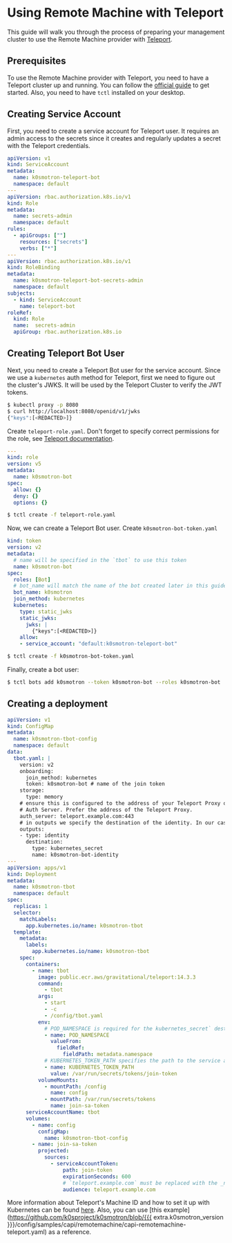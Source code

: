 # Using Remote Machine with Teleport

This guide will walk you through the process of preparing your management cluster to use the Remote Machine provider with [Teleport](https://goteleport.com/).

## Prerequisites

To use the Remote Machine provider with Teleport, you need to have a Teleport cluster up and running. You can follow the [official guide](https://goteleport.com/docs/quickstart/) to get started.
Also, you need to have `tctl` installed on your desktop.

## Creating Service Account

First, you need to create a service account for Teleport user. It requires an admin access to the secrets since it creates and regularly updates a secret with the Teleport credentials.

```yaml
apiVersion: v1
kind: ServiceAccount
metadata:
  name: k0smotron-teleport-bot
  namespace: default
---
apiVersion: rbac.authorization.k8s.io/v1
kind: Role
metadata:
  name: secrets-admin
  namespace: default
rules:
  - apiGroups: [""]
    resources: ["secrets"]
    verbs: ["*"]
---
apiVersion: rbac.authorization.k8s.io/v1
kind: RoleBinding
metadata:
  name: k0smotron-teleport-bot-secrets-admin
  namespace: default
subjects:
  - kind: ServiceAccount
    name: teleport-bot
roleRef:
  kind: Role
  name:  secrets-admin
  apiGroup: rbac.authorization.k8s.io
```

## Creating Teleport Bot User

Next, you need to create a Teleport Bot user for the service account. Since we use a `kubernetes` auth method for Teleport, first we need to figure out the cluster's JWKS. 
It will be used by the Teleport Cluster to verify the JWT tokens.

```bash
$ kubectl proxy -p 8080
$ curl http://localhost:8080/openid/v1/jwks
{"keys":[<REDACTED>]}
```

Create `teleport-role.yaml`. Don't forget to specify correct permissions for the role, see [Teleport documentation](https://goteleport.com/docs/access-controls/guides/role-templates/).

```yaml
---
kind: role
version: v5
metadata:
  name: k0smotron-bot
spec:
  allow: {}
  deny: {}
  options: {}
```

```bash
$ tctl create -f teleport-role.yaml
```

Now, we can create a Teleport Bot user. Create `k0smotron-bot-token.yaml`

```yaml
kind: token
version: v2
metadata:
  # name will be specified in the `tbot` to use this token
  name: k0smotron-bot
spec:
  roles: [Bot]
  # bot_name will match the name of the bot created later in this guide.
  bot_name: k0smotron
  join_method: kubernetes
  kubernetes:
    type: static_jwks
    static_jwks:
      jwks: |
        {"keys":[<REDACTED>]}
    allow:
    - service_account: "default:k0smotron-teleport-bot"
```

```bash
$ tctl create -f k0smotron-bot-token.yaml
```

Finally, create a bot user:

```bash
$ tctl bots add k0smotron --token k0smotron-bot --roles k0smotron-bot
```

## Creating a deployment

```yaml
apiVersion: v1
kind: ConfigMap
metadata:
  name: k0smotron-tbot-config
  namespace: default
data:
  tbot.yaml: |
    version: v2
    onboarding:
      join_method: kubernetes
      token: k0smotron-bot # name of the join token
    storage:
      type: memory
    # ensure this is configured to the address of your Teleport Proxy or
    # Auth Server. Prefer the address of the Teleport Proxy.
    auth_server: teleport.example.com:443
    # in outputs we specify the destination of the identity. In our case we will put it into the kubernetes secret.
    outputs:
    - type: identity
      destination:
        type: kubernetes_secret
        name: k0smotron-bot-identity
---
apiVersion: apps/v1
kind: Deployment
metadata:
  name: k0smotron-tbot
  namespace: default
spec:
  replicas: 1
  selector:
    matchLabels:
      app.kubernetes.io/name: k0smotron-tbot
  template:
    metadata:
      labels:
        app.kubernetes.io/name: k0smotron-tbot
    spec:
      containers:
        - name: tbot
          image: public.ecr.aws/gravitational/teleport:14.3.3
          command:
            - tbot
          args:
            - start
            - -c
            - /config/tbot.yaml
          env:
            # POD_NAMESPACE is required for the kubernetes_secret` destination type to work correctly.
            - name: POD_NAMESPACE
              valueFrom:
                fieldRef:
                  fieldPath: metadata.namespace
            # KUBERNETES_TOKEN_PATH specifies the path to the service account JWT to use for joining.
            - name: KUBERNETES_TOKEN_PATH
              value: /var/run/secrets/tokens/join-token
          volumeMounts:
            - mountPath: /config
              name: config
            - mountPath: /var/run/secrets/tokens
              name: join-sa-token
      serviceAccountName: tbot
      volumes:
        - name: config
          configMap:
            name: k0smotron-tbot-config
        - name: join-sa-token
          projected:
            sources:
              - serviceAccountToken:
                  path: join-token
                  expirationSeconds: 600
                  # `teleport.example.com` must be replaced with the _name_ of your Teleport cluster.
                  audience: teleport.example.com
```

More information about Teleport's Machine ID and how to set it up with Kubernetes can be found [here](https://goteleport.com/docs/machine-id/deployment/kubernetes/).
Also, you can use [this example](https://github.com/k0sproject/k0smotron/blob/{{{ extra.k0smotron_version }}}/config/samples/capi/remotemachine/capi-remotemachine-teleport.yaml) as a reference.

